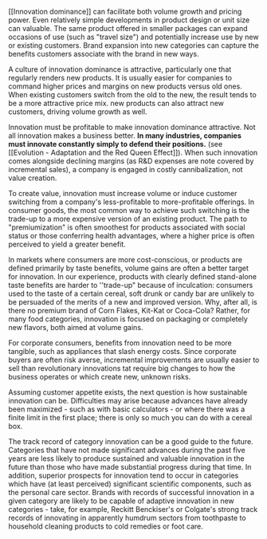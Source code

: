 [[Innovation dominance]] can facilitate both volume growth and pricing power. Even relatively simple developments in product design or unit size can valuable. The same product offered in smaller packages can expand occasions of use (such as "travel size") and potentially increase use by new or existing customers. Brand expansion into new categories can capture the benefits customers associate with the brand in new ways.

A culture of innovation dominance is attractive, particularly one that regularly renders new products. It is usually easier for companies to command higher prices and margins on new products versus old ones. When existing customers switch from the old to the new, the result tends to be a more attractive price mix. new products can also attract new customers, driving volume growth as well.

Innovation must be profitable to make innovation dominance attractive. Not all innovation makes a business better. **In many industries, companies must innovate constantly simply to defend their positions.** (see [[Evolution - Adaptation and the Red Queen Effect]]). When such innovation comes alongside declining margins (as R&D expenses are note covered by incremental sales), a company is engaged in costly cannibalization, not value creation.

To create value, innovation must increase volume or induce customer switching from a company's less-profitable to more-profitable offerings. In consumer goods, the most common way to achieve such switching is the trade-up to a more expensive version of an existing product. The path to "premiumization" is often smoothest for products associated with social status or those conferring health advantages, where a higher price is often perceived to yield a greater benefit. 

In markets where consumers are more cost-conscious, or products are defined primarily by taste benefits, volume gains are often a better target for innovation. In our experience, products with clearly defined stand-alone taste benefits are harder to ''trade-up" because of inculcation: consumers used to the taste of a certain cereal, soft drunk or candy bar are unlikely to be persuaded of the merits of a new and improved version. Why, after all, is there no premium brand of Corn Flakes, Kit-Kat or Coca-Cola? Rather, for many food categories, innovation is focused on packaging or completely new flavors, both aimed at volume gains. 

For corporate consumers, benefits from innovation need to be more tangible, such as appliances that slash energy costs. Since corporate buyers are often risk averse, incremental improvements are usually easier to sell than revolutionary innovations tat require big changes to how the business operates or which create new, unknown risks. 

Assuming customer appetite exists, the next question is how sustainable innovation can be. Difficulties may arise because advances have already been maximized - such as with basic calculators - or where there was a finite limit in the first place; there is only so much you can do with a cereal box. 

The track record of category  innovation can be a good guide to the future. Categories that have not made significant advances during the past five years are less likely to produce sustained and valuable innovation in the future than those who have made substantial progress during that time. In addition, superior prospects for innovation tend to occur in categories which have (at least perceived) significant scientific components, such as the personal care sector. Brands with records of successful innovation in a given category are likely to be capable of adaptive innovation in new categories - take, for example, Reckitt Benckiser's or Colgate's strong track records of innovating in apparently humdrum sectors from toothpaste to household cleaning products to cold remedies or foot care. 

